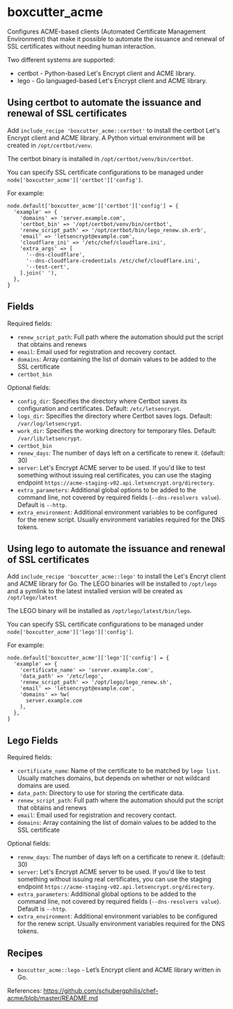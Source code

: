 boxcutter_acme
==============

Configures ACME-based clients (Automated Certificate Management Environment)
that make it possible to automate the issuance and renewal of SSL certificates
without needing human interaction.

Two different systems are supported:
- certbot - Python-based Let's Encrypt client and ACME library.
- lego - Go languaged-based Let's Encrypt client and ACME library.

Using certbot to automate the issuance and renewal of SSL certificates
----------------------------------------------------------------------

Add `include_recipe 'boxcutter_acme::certbot'` to install the certbot Let's
Encrypt client and ACME library. A Python virtual environment will be
created in `/opt/certbot/venv`.

The certbot binary is installed in `/opt/certbot/venv/bin/certbot`.

You can specify SSL certificate configurations to be managed under
`node['boxcutter_acme']['certbot']['config']`.

For example:

```
node.default['boxcutter_acme']['certbot']['config'] = {
  'example' => {
    'domains' => 'server.example.com',
    'certbot_bin' => '/opt/certbot/venv/bin/certbot',
    'renew_script_path' => '/opt/certbot/bin/lego_renew.sh.erb',
    'email' => 'letsencrypt@example.com',
    'cloudflare_ini' => '/etc/chef/cloudflare.ini',
    'extra_args' => [
      '--dns-cloudflare',
      '--dns-cloudflare-credentials /etc/chef/cloudflare.ini',
      '--test-cert',
    ].join(' '),
  },
}
```

Fields
------

Required fields:

- `renew_script_path`: Full path where the automation should put the script
  that obtains and renews
- `email`: Email used for registration and recovery contact.
- `domains`: Array containing the list of domain values to be added to the SSL
  certificate
- `certbot_bin`

Optional fields:

- `config_dir`: Specifies the directory where Certbot saves its configuration
  and certificates. Default: `/etc/letsencrypt`.
- `logs_dir`: Specifies the directory where Certbot saves logs.
  Default: `/var/log/letsencrypt`.
- `work_dir`: Specifies the working directory for temporary files.
  Default: `/var/lib/letsencrypt`.
-  `certbot_bin`
-  `renew_days`: The number of days left on a certificate to renew it. (default: 30)
-  `server`: Let's Encrypt ACME server to be used. If you'd like to test
  something without issuing real certificates, you can use the staging
  endpoint `https://acme-staging-v02.api.letsencrypt.org/directory`.
- `extra_parameters`: Additional global options to be added to the command
  line, not covered by required fields (`--dns-resolvers value`). Default is `--http`.
-  `extra_environment`: Additional environment variables to be configured for
  the renew script. Usually environment variables required for the DNS
  tokens.

Using lego to automate the issuance and renewal of SSL certificates
-------------------------------------------------------------------

Add `include_recipe 'boxcutter_acme::lego'` to install the Let's Encryt client
and ACME library for Go. The LEGO binaries will be installed to `/opt/lego`
and a symlink to the latest installed version will be created as `/opt/lego/latest`

The LEGO binary will be installed as `/opt/lego/latest/bin/lego`.

You can specify SSL certificate configurations to be managed under
`node['boxcutter_acme']['lego']['config']`.

For example:

```
node.default['boxcutter_acme']['lego']['config'] = {
  'example' => {
    'certificate_name' => 'server.example.com',
    'data_path' => '/etc/lego',
    'renew_script_path' => '/opt/lego/lego_renew.sh',
    'email' => 'letsencrypt@example.com',
    'domains' => %w(
      server.example.com
    ),
  },
}
```

Lego Fields
-----------

Required fields:

- `certificate_name`: Name of the certificate to be matched by `lego list`.
  Usually matches domains, but depends on whether or not wildcard domains
  are used.
- `data_path`: Directory to use for storing the certificate data.
- `renew_script_path`: Full path where the automation should put the script
  that obtains and renews
- `email`: Email used for registration and recovery contact.
- `domains`: Array containing the list of domain values to be added to the SSL
  certificate

Optional fields:

- `renew_days`: The number of days left on a certificate to renew it. (default: 30)
- `server`: Let's Encrypt ACME server to be used. If you'd like to test
  something without issuing real certificates, you can use the staging
  endpoint `https://acme-staging-v02.api.letsencrypt.org/directory`.
- `extra_parameters`: Additional global options to be added to the command
  line, not covered by required fields (`--dns-resolvers value`). Default is `--http`.
- `extra_environment`: Additional environment variables to be configured for
  the renew script. Usually environment variables required for the DNS
  tokens.

Recipes
-------

- `boxcutter_acme::lego` - Let’s Encrypt client and ACME library written in Go.

References: https://github.com/schubergphilis/chef-acme/blob/master/README.md
